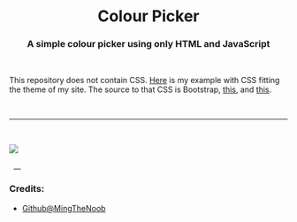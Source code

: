 <h1 align="center">Colour Picker</h1>
<h3 align="center">A simple colour picker using only HTML and JavaScript</h3>

<br>

<p align="left">This repository does not contain CSS. <a href="https://mingsutilities.com/web-tools/colour-picker">Here</a> is my example with CSS fitting the theme of my site. The source to that CSS is Bootstrap, <a href="https://cdn.mingsutilities.com/utilities/web-tools/colour-picker/main.css">this</a>, and <a href="https://cdn.mingsutilities.com/utilities/css/main.css">this</a>.</p>

&nbsp;
___
&nbsp;

<img align="center" src="https://cdn.mingsutilities.com/utilities/web-tools/colour-picker/imgs/cover.png">

&nbsp;
__
<h3 align="left">Credits:</h3>
<ul>
    <li>
        <a href="https://github.com/MingTheNoob">Github@MingTheNoob</a>
    </li>
</ul>